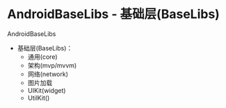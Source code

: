 # AndroidBaseLibs - 基础层(BaseLibs)
AndroidBaseLibs

- 基础层(BaseLibs)：
    - 通用(core)
    - 架构(mvp/mvvm)
    - 网络(network)
    - 图片加载
    - UIKit(widget)
    - UtilKit()
